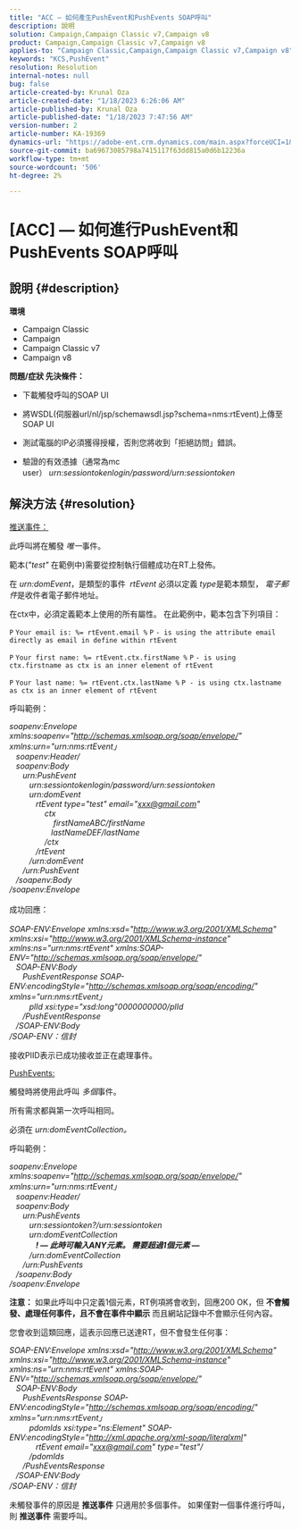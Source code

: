 ```yaml
---
title: "ACC — 如何產生PushEvent和PushEvents SOAP呼叫"
description: 說明
solution: Campaign,Campaign Classic v7,Campaign v8
product: Campaign,Campaign Classic v7,Campaign v8
applies-to: "Campaign Classic,Campaign,Campaign Classic v7,Campaign v8"
keywords: "KCS,PushEvent"
resolution: Resolution
internal-notes: null
bug: false
article-created-by: Krunal Oza
article-created-date: "1/18/2023 6:26:06 AM"
article-published-by: Krunal Oza
article-published-date: "1/18/2023 7:47:56 AM"
version-number: 2
article-number: KA-19369
dynamics-url: "https://adobe-ent.crm.dynamics.com/main.aspx?forceUCI=1&pagetype=entityrecord&etn=knowledgearticle&id=00cb40fb-f896-ed11-aad1-6045bd0067ea"
source-git-commit: ba69673085798a7415117f63dd815a0d6b12236a
workflow-type: tm+mt
source-wordcount: '506'
ht-degree: 2%

---
```


# [ACC]  — 如何進行PushEvent和PushEvents SOAP呼叫

## 說明 {#description}

<b>環境</b>
- Campaign Classic
- Campaign
- Campaign Classic v7
- Campaign v8



<b>問題/症狀 </b>
<b>先決條件：</b>

- 下載觸發呼叫的SOAP UI

- 將WSDL(伺服器url/nl/jsp/schemawsdl.jsp?schema=nms:rtEvent)上傳至SOAP UI

- 測試電腦的IP必須獲得授權，否則您將收到「拒絕訪問」錯誤。

- 驗證的有效憑據（通常為mc user） *urn:sessiontokenlogin/password/urn:sessiontoken*




## 解決方法 {#resolution}


<u>推送事件：</u>

此呼叫將在觸發 *唯一*&#x200B;事件。

範本(*&quot;test&quot;* 在範例中)需要從控制執行個體成功在RT上發佈。

在 *urn:domEvent*，是類型的事件  *rtEvent* 必須以定義 *type*&#x200B;是範本類型， *電子郵件*&#x200B;是收件者電子郵件地址。

在ctx中，必須定義範本上使用的所有屬性。 在此範例中，範本包含下列項目：

`P` `Your email is: %= rtEvent.email %` `P` `- is using the attribute email directly as email in define within rtEvent`

`P` `Your first name: %= rtEvent.ctx.firstName %` `P` `- is using ctx.firstname as ctx is an inner element of rtEvent`

`P` `Your last name: %= rtEvent.ctx.lastName %` `P - is using ctx.lastname as ctx is an inner element of rtEvent`

呼叫範例：

*soapenv:Envelope xmlns:soapenv=&quot;http://schemas.xmlsoap.org/soap/envelope/&quot; xmlns:urn=&quot;urn:nms:rtEvent」
<br>   soapenv:Header/
<br>   soapenv:Body
<br>      urn:PushEvent
<br>         urn:sessiontokenlogin/password/urn:sessiontoken
<br>         urn:domEvent
<br>            rtEvent type=&quot;test&quot; email=&quot;xxx@gmail.com&quot; 
<br>                ctx
<br>                    firstNameABC/firstName
<br>                   lastNameDEF/lastName
<br>                /ctx
<br>            /rtEvent
<br>         /urn:domEvent
<br>      /urn:PushEvent
<br>   /soapenv:Body
<br>/soapenv:Envelope*
<br><br>成功回應：<br><br>
*SOAP-ENV:Envelope xmlns:xsd=&quot;http://www.w3.org/2001/XMLSchema&quot; xmlns:xsi=&quot;http://www.w3.org/2001/XMLSchema-instance&quot; xmlns:ns=&quot;urn:nms:rtEvent&quot; xmlns:SOAP-ENV=&quot;http://schemas.xmlsoap.org/soap/envelope/&quot;
<br>   SOAP-ENV:Body
<br>      PushEventResponse SOAP-ENV:encodingStyle=&quot;http://schemas.xmlsoap.org/soap/encoding/&quot; xmlns=&quot;urn:nms:rtEvent」
<br>         plId xsi:type=&quot;xsd:long&quot;0000000000/plId
<br>      /PushEventResponse
<br>   /SOAP-ENV:Body
<br>/SOAP-ENV：信封*

接收PIID表示已成功接收並正在處理事件。



<u>PushEvents:</u>

觸發時將使用此呼叫 *多個*&#x200B;事件。

所有需求都與第一次呼叫相同。

必須在 *urn:domEventCollection。*



呼叫範例：

*soapenv:Envelope xmlns:soapenv=&quot;http://schemas.xmlsoap.org/soap/envelope/&quot; xmlns:urn=&quot;urn:nms:rtEvent」
<br>   soapenv:Header/
<br>   soapenv:Body
<br>      urn:PushEvents
<br>         urn:sessiontoken?/urn:sessiontoken
<br>         urn:domEventCollection
<br>            <b>! — 此時可輸入ANY元素。 需要超過1個元素 — </b>
<br>         /urn:domEventCollection
<br>      /urn:PushEvents
<br>   /soapenv:Body
<br>/soapenv:Envelope*

<b>注意：</b> 如果此呼叫中只定義1個元素，RT例項將會收到，回應200 OK，但 <b>不會觸發、處理任何事件，且不會在事件中顯示</b> 而且網站記錄中不會顯示任何內容。

您會收到這類回應，這表示回應已送達RT，但不會發生任何事：

*SOAP-ENV:Envelope xmlns:xsd=&quot;http://www.w3.org/2001/XMLSchema&quot; xmlns:xsi=&quot;http://www.w3.org/2001/XMLSchema-instance&quot; xmlns:ns=&quot;urn:nms:rtEvent&quot; xmlns:SOAP-ENV=&quot;http://schemas.xmlsoap.org/soap/envelope/&quot;
<br>   SOAP-ENV:Body
<br>      PushEventsResponse SOAP-ENV:encodingStyle=&quot;http://schemas.xmlsoap.org/soap/encoding/&quot; xmlns=&quot;urn:nms:rtEvent」
<br>         pdomIds xsi:type=&quot;ns:Element&quot; SOAP-ENV:encodingStyle=&quot;http://xml.apache.org/xml-soap/literalxml&quot;
<br>            rtEvent email=&quot;xxx@gmail.com&quot; type=&quot;test&quot;/
<br>         /pdomIds
<br>      /PushEventsResponse
<br>   /SOAP-ENV:Body
<br>/SOAP-ENV：信封*

未觸發事件的原因是 <b>推送事件</b> 只適用於多個事件。 如果僅對一個事件進行呼叫，則 <b>推送事件</b> 需要呼叫。
